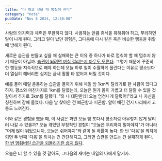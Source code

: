 ```yaml
---
title: "더 하고 싶을 때 멈춰야 한다"
category: "note"
pubDate: "Nov 8 2024, 12:30:00"
---
```


사람의 의지력과 체력은 무한하지 않다. 사용하는 만큼 휴식을 취해줘야 하고, 무리하면 탈이 나게 된다. 그리고 탈이 났던 경험은, 그다음에 다시 같은 혹은 비슷한 행동을 취할 때 방해가 된다.

새로운 습관을 만들고 싶을 때 실패하는 큰 이유 중 하나가 바로 멈춰야 할 때 멈추지 않기 때문이 아닐까. [습관이 되려면 며칠 걸리는지 아무도 모른다](/note/습관이-되려면-며칠-걸리는지-아무도-모른다). 그렇기 때문에 꾸준히 한 행동을 지속적으로 해야 하는데 오늘 하루 일이 수월하게 풀린다는 이유로 평소보다 더 열심히 해버리면 심지는 금세 활활 타 없어져 버릴 것이다.

예를 들어 매일 운동하는 습관을 들이기 위해 매일 밤 1km씩 달리기로 한 사람이 있다고 하자. 평소와 마찬가지로 1km를 달렸는데, 오늘은 뭔가 몸이 가볍고 더 달릴 수 있을 것 같아서 추가로 3km를 달렸다. "와 나 대단한데! 오늘 엄청나게 달렸어!"라고 나 자신을 칭찬하며 잠에 들었다. 다음 날 찾아온 건 뻐근함과 피곤함. 알이 배긴 건지 다리에서 고통도 느껴진다.

이와 같은 경험을 했을 때, 이 사람은 과연 오늘 밤 또다시 평소처럼 아무렇지 않게 달리러 나갈 수 있을까? 오늘 겪었던 부정적인 경험이 "오늘은 무리하지 말아야지"가 아니라 "어제 많이 뛰었으니까, 오늘은 쉬어야지"와 같이 될 확률이 높다. 한 번 '다음'을 외치게 되면 두 번째 '다음'을 외치는 건 간단해지고, 그러면 습관을 만드는 건 실패하게 된다. [한 번 멈춰버린 습관을 되돌리기란 쉽지 않다](/note/한-번-멈춰버린-습관을-되돌리기란-쉽지-않다).

오늘은 더 할 수 있을 것 같아도, 그다음의 재미는 내일의 나에게 맡기자. 